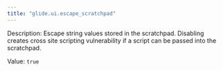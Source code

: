 ```yaml
---
title: "glide.ui.escape_scratchpad"
---
```


Description: Escape string values stored in the scratchpad. Disabling creates cross site scripting vulnerability if a script can be passed into the scratchpad.

Value: `true`